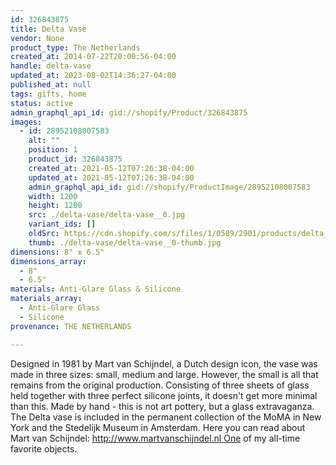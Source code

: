 ```yaml
---
id: 326843875
title: Delta Vase
vendor: None
product_type: The Netherlands
created_at: 2014-07-22T20:00:56-04:00
handle: delta-vase
updated_at: 2023-08-02T14:36:27-04:00
published_at: null
tags: gifts, home
status: active
admin_graphql_api_id: gid://shopify/Product/326843875
images:
  - id: 28952108007583
    alt: ""
    position: 1
    product_id: 326843875
    created_at: 2021-05-12T07:26:38-04:00
    updated_at: 2021-05-12T07:26:38-04:00
    admin_graphql_api_id: gid://shopify/ProductImage/28952108007583
    width: 1200
    height: 1200
    src: ./delta-vase/delta-vase__0.jpg
    variant_ids: []
    oldSrc: https://cdn.shopify.com/s/files/1/0589/2901/products/delta_vase.jpg?v=1620818798
    thumb: ./delta-vase/delta-vase__0-thumb.jpg
dimensions: 8" x 6.5"
dimensions_array:
  - 8"
  - 6.5"
materials: Anti-Glare Glass & Silicone
materials_array:
  - Anti-Glare Glass
  - Silicone
provenance: THE NETHERLANDS

---
```


Designed in 1981 by Mart van Schijndel, a Dutch design icon, the vase was made in three sizes: small, medium and large. However, the small is all that remains from the original production. Consisting of three sheets of glass held together with three perfect silicone joints, it doesn't get more minimal than this. Made by hand - this is not art pottery, but a glass extravaganza. The Delta vase is included in the permanent collection of the MoMA in New York and the Stedelijk Museum in Amsterdam. Here you can read about Mart van Schijndel: http://www.martvanschijndel.nl One of my all-time favorite objects.